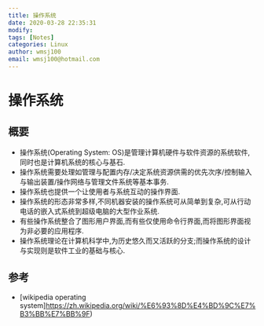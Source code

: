 ```yaml
---
title: 操作系统
date: 2020-03-28 22:35:31
modify: 
tags: [Notes]
categories: Linux
author: wmsj100
email: wmsj100@hotmail.com
---
```


# 操作系统

## 概要

- 操作系统(Operating System: OS)是管理计算机硬件与软件资源的系统软件,同时也是计算机系统的核心与基石.
- 操作系统需要处理如管理与配置内存/决定系统资源供需的优先次序/控制输入与输出装置/操作网络与管理文件系统等基本事务.
- 操作系统也提供一个让使用者与系统互动的操作界面.
- 操作系统的形态非常多样,不同机器安装的操作系统可从简单到复杂,可从行动电话的嵌入式系统到超级电脑的大型作业系统.
- 有些操作系统整合了图形用户界面,而有些仅使用命令行界面,而将图形界面视为非必要的应用程序.
- 操作系统理论在计算机科学中,为历史悠久而又活跃的分支;而操作系统的设计与实现则是软件工业的基础与核心.

## 参考

- [wikipedia operating system]https://zh.wikipedia.org/wiki/%E6%93%8D%E4%BD%9C%E7%B3%BB%E7%BB%9F)
